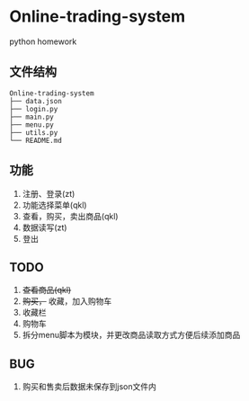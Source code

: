 # Online-trading-system
python homework
## 文件结构 
```
Online-trading-system
├── data.json
├── login.py
├── main.py
├── menu.py
├── utils.py
└── README.md
```
## 功能
1. 注册、登录(zt)
2. 功能选择菜单(qkl)
3. 查看，购买，卖出商品(qkl)
4. 数据读写(zt)
5. 登出

## TODO
1. ~~查看商品(qkl)~~
2. ~~购买，~~ 收藏，加入购物车
3. 收藏栏
4. 购物车
5. 拆分menu脚本为模块，并更改商品读取方式方便后续添加商品

## BUG
1. 购买和售卖后数据未保存到json文件内
